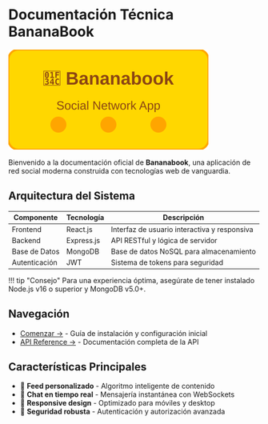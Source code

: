 # Documentación Técnica BananaBook

![Bananabook Logo](img/bananabook-logo.svg)

Bienvenido a la documentación oficial de **Bananabook**, una aplicación de red social moderna construida con tecnologías web de vanguardia.

## Arquitectura del Sistema

| Componente | Tecnología | Descripción |
|------------|------------|-------------|
| Frontend | React.js | Interfaz de usuario interactiva y responsiva |
| Backend | Express.js | API RESTful y lógica de servidor |
| Base de Datos | MongoDB | Base de datos NoSQL para almacenamiento |
| Autenticación | JWT | Sistema de tokens para seguridad |

!!! tip "Consejo"
    Para una experiencia óptima, asegúrate de tener instalado Node.js v16 o superior y MongoDB v5.0+.

## Navegación

- [Comenzar →](getting-started.md) - Guía de instalación y configuración inicial
- [API Reference →](api.md) - Documentación completa de la API

## Características Principales

- 🍌 **Feed personalizado** - Algoritmo inteligente de contenido
- 💬 **Chat en tiempo real** - Mensajería instantánea con WebSockets
- 📱 **Responsive design** - Optimizado para móviles y desktop
- 🔐 **Seguridad robusta** - Autenticación y autorización avanzada
